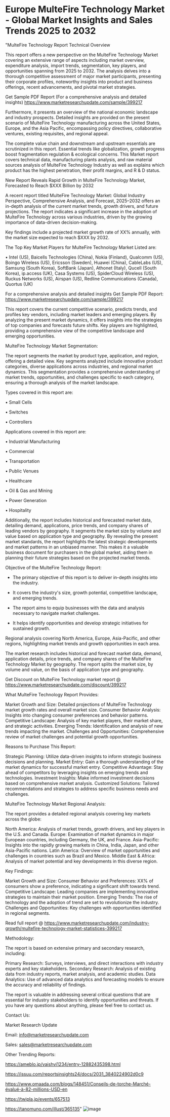 # Europe MulteFire Technology Market - Global Market Insights and Sales Trends 2025 to 2032
"MulteFire Technology Report Technical Overview

This report offers a new perspective on the MulteFire Technology Market covering an extensive range of aspects including market overview, expenditure analysis, import trends, segmentation, key players, and opportunities spanning from 2025 to 2032. The analysis delves into a thorough competitive assessment of major market participants, presenting their corporate profiles, noteworthy insights into product and business offerings, recent advancements, and pivotal market strategies.

Get Sample PDF Report (For a comprehensive analysis and detailed insights) https://www.marketresearchupdate.com/sample/399217

Furthermore, it presents an overview of the national economic landscape and industry prospects. Detailed insights are provided on the present scenario of MulteFire Technology manufacturing across the United States, Europe, and the Asia Pacific, encompassing policy directives, collaborative ventures, existing requisites, and regional appeal.

The complete value chain and downstream and upstream essentials are scrutinized in this report. Essential trends like globalization, growth progress boost fragmentation regulation & ecological concerns. This Market report covers technical data, manufacturing plants analysis, and raw material sources analysis of MulteFire Technology Industry as well as explains which product has the highest penetration, their profit margins, and R & D status.

New Report Reveals Rapid Growth in MulteFire Technology Market, Forecasted to Reach $XXX Billion by 2032

A recent report titled MulteFire Technology Market: Global Industry Perspective, Comprehensive Analysis, and Forecast, 2025–2032 offers an in-depth analysis of the current market trends, growth drivers, and future projections. The report indicates a significant increase in the adoption of MulteFire Technology across various industries, driven by the growing importance of data-driven decision-making.

Key findings include a projected market growth rate of XX% annually, with the market size expected to reach $XXX by 2032.

The Top Key Market Players for MulteFire Technology Market Listed are:

• Intel (US), Baicells Technologies (China), Nokia (Finland), Qualcomm (US), Boingo Wireless (US), Ericsson (Sweden), Huawei (China), CableLabs (US), Samsung (South Korea), SoftBank (Japan), Athonet (Italy), Qucell (South Korea), ip.access (UK), Casa Systems (US), SpiderCloud Wireless (US), Ruckus Networks (US), Airspan (US), Redline Communications (Canada), Quortus (UK)

For a comprehensive analysis and detailed insights Get Sample PDF Report: https://www.marketresearchupdate.com/sample/399217

This report covers the current competitive scenario, predicts trends, and profiles key vendors, including market leaders and emerging players. By analyzing the present market dynamics, it offers insights into the strategies of top companies and forecasts future shifts. Key players are highlighted, providing a comprehensive view of the competitive landscape and emerging opportunities.

MulteFire Technology Market Segmentation:

The report segments the market by product type, application, and region, offering a detailed view. Key segments analyzed include innovative product categories, diverse applications across industries, and regional market dynamics. This segmentation provides a comprehensive understanding of market trends, opportunities, and challenges specific to each category, ensuring a thorough analysis of the market landscape.

Types covered in this report are:

• Small Cells

• Switches

• Controllers

Applications covered in this report are:

• Industrial Manufacturing

• Commercial

• Transportation

• Public Venues

• Healthcare

• Oil & Gas and Mining

• Power Generation

• Hospitality

Additionally, the report includes historical and forecasted market data, detailing demand, applications, price trends, and company shares of leading vendors by geography. It segments the market size by volume and value based on application type and geography. By revealing the present market standards, the report highlights the latest strategic developments and market patterns in an unbiased manner. This makes it a valuable business document for purchasers in the global market, aiding them in planning their future strategies based on the projected market trends.

Objective of the MulteFire Technology Report:

- The primary objective of this report is to deliver in-depth insights into the industry.

- It covers the industry's size, growth potential, competitive landscape, and emerging trends.

- The report aims to equip businesses with the data and analysis necessary to navigate market challenges.

- It helps identify opportunities and develop strategic initiatives for sustained growth.

Regional analysis covering North America, Europe, Asia-Pacific, and other regions, highlighting market trends and growth opportunities in each area.

The market research includes historical and forecast market data, demand, application details, price trends, and company shares of the MulteFire Technology Market by geography. The report splits the market size, by volume and value, on the basis of application type and geography.

Get Discount on MulteFire Technology market report @ https://www.marketresearchupdate.com/discount/399217

What MulteFire Technology Report Provides:

Market Growth and Size: Detailed projections of MulteFire Technology market growth rates and overall market size.
Consumer Behavior Analysis: Insights into changing consumer preferences and behavior patterns.
Competitive Landscape: Analysis of key market players, their market share, and strategic activities.
Emerging Trends: Identification and analysis of new trends impacting the market.
Challenges and Opportunities: Comprehensive review of market challenges and potential growth opportunities.

Reasons to Purchase This Report:

Strategic Planning: Utilize data-driven insights to inform strategic business decisions and planning.
Market Entry: Gain a thorough understanding of the market dynamics for successful market entry.
Competitive Advantage: Stay ahead of competitors by leveraging insights on emerging trends and technologies.
Investment Insights: Make informed investment decisions based on comprehensive market analysis.
Customized Solutions: Tailored recommendations and strategies to address specific business needs and challenges.

MulteFire Technology Market Regional Analysis:

The report provides a detailed regional analysis covering key markets across the globe:

North America: Analysis of market trends, growth drivers, and key players in the U.S. and Canada.
Europe: Examination of market dynamics in major European countries, including Germany, the UK, and France.
Asia-Pacific: Insights into the rapidly growing markets in China, India, Japan, and other Asia-Pacific nations.
Latin America: Overview of market opportunities and challenges in countries such as Brazil and Mexico.
Middle East & Africa: Analysis of market potential and key developments in this diverse region.

Key Findings:

Market Growth and Size:
Consumer Behavior and Preferences: XX% of consumers show a preference, indicating a significant shift towards trend.
Competitive Landscape: Leading companies are implementing innovative strategies to maintain their market position.
Emerging Trends: The rise of technology and the adoption of trend are set to revolutionize the industry.
Challenges and Opportunities: Key challenges with opportunities identified in regional segments.

Read full report @ https://www.marketresearchupdate.com/industry-growth/multefire-technology-market-statistices-399217

Methodology:

The report is based on extensive primary and secondary research, including:

Primary Research: Surveys, interviews, and direct interactions with industry experts and key stakeholders.
Secondary Research: Analysis of existing data from industry reports, market analysis, and academic studies.
Data Analytics: Use of advanced data analytics and forecasting models to ensure the accuracy and reliability of findings.

The report is valuable in addressing several critical questions that are essential for industry stakeholders to identify opportunities and threats. If you have any questions about anything, please feel free to contact us.

Contact Us:

Market Research Update

Email: info@marketresearchupdate.com

Sales: sales@marketresearchupdate.com

Other Trending Reports:

https://ameblo.jp/vaishvi1234/entry-12882435398.html

https://issuu.com/reportsinsights24/docs/2031_3840224902d0c9

https://www.omaada.com/blogs/148451/Conseils-de-torche-Marché-évalué-à-82-millions-USD-en

https://twipla.jp/events/657513

https://tanomuno.com/illust/365135"
![image](https://github.com/user-attachments/assets/9d164e39-ee32-4387-bbc6-1966868b9111)
